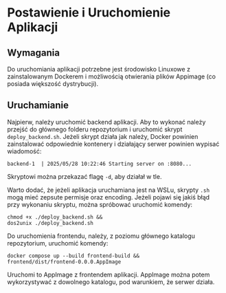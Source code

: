 # Postawienie i Uruchomienie Aplikacji

## Wymagania
Do uruchomiania aplikacji potrzebne jest środowisko Linuxowe z zainstalowanym Dockerem i możliwością otwierania plików Appimage (co posiada większość dystrybucji). 

## Uruchamianie

Najpierw, należy uruchomić backend aplikacji. Aby to wykonać należy przejść do głównego folderu repozytorium i uruchomić skrypt `deploy_backend.sh`. Jeżeli skrypt działa jak należy, Docker powinien zainstalować odpowiednie kontenery i działający serwer powinien wypisać wiadomość:
```
backend-1  | 2025/05/28 10:22:46 Starting server on :8080...
``` 

Skryptowi można przekazać flagę `-d`, aby działał w tle.

Warto dodać, że jeżeli aplikacja uruchamiana jest na WSLu, skrypty `.sh` mogą mieć zepsute permisje oraz encoding. Jeżeli pojawi się jakiś błąd przy wykonaniu skryptu, można spróbować uruchomić komendy:
```
chmod +x ./deploy_backend.sh &&
dos2unix ./deploy_backend.sh
```

Do uruchomienia frontendu, należy, z poziomu głównego katalogu repozytorium, uruchomić komendy:
```
docker compose up --build frontend-build &&
frontend/dist/frontend-0.0.0.AppImage
```

Uruchomi to AppImage z frontendem aplikacji. AppImage można potem wykorzystywać z dowolnego katalogu, pod warunkiem, że serwer działa.

